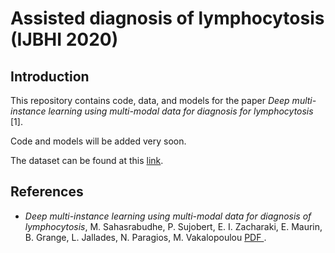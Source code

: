 # Assisted diagnosis of lymphocytosis (IJBHI 2020) 

## Introduction

This repository contains code, data, and models for the paper *Deep multi-instance learning using multi-modal data for diagnosis for lymphocytosis* [1]. 

Code and models will be added very soon. 

The dataset can be found at this [link](https://www.dropbox.com/s/ivrdnz06lfizelq/dataset_lymphocytes.zip?dl=0).


## References

* *Deep multi-instance learning using multi-modal data for diagnosis of lymphocytosis*, M. Sahasrabudhe, P. Sujobert, E. I. Zacharaki, E. Maurin, B. Grange, L. Jallades, N. Paragios, M. Vakalopoulou [ PDF ](https://ieeexplore.ieee.org/document/9263100). 

